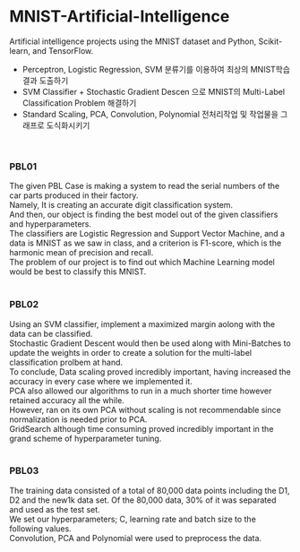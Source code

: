 # MNIST-Artificial-Intelligence
Artificial intelligence projects using the MNIST dataset and Python, Scikit-learn, and TensorFlow.<br>
* Perceptron, Logistic Regression, SVM 분류기를 이용하여 최상의 MNIST학습 결과 도출하기<br>
* SVM Classifier + Stochastic Gradient Descen 으로 MNIST의 Multi-Label Classification Problem 해결하기<br>
* Standard Scaling, PCA, Convolution, Polynomial 전처리작업 및 작업물을 그래프로 도식화시키기<br>
<br>

### PBL01
The given PBL Case is making a system to read the serial numbers of the car parts produced in their factory.<br>
Namely, It is creating an accurate digit classification system.<br>
And then, our object is finding the best model out of the given classifiers and hyperparameters.<br>
The classifiers are Logistic Regression and Support Vector Machine, and a data is MNIST as we saw in class, and a criterion is F1-score, which is the harmonic mean of precision and recall.<br>
The problem of our project is to find out which Machine Learning model would be best to classify this MNIST.<br>
<br>

### PBL02
Using an SVM classifier, implement a maximized margin aolong with the data can be classified. <br>
Stochastic Gradient Descent would then be used along with Mini-Batches to update the weights in order to create a solution for the multi-label classification prolbem at hand.<br>
To conclude,
Data scaling proved incredibly important, having increased the accuracy in every case where we implemented it.<br>
PCA also allowed our algorithms to run in a much shorter time however retained accuracy all the while.<br>
However, ran on its own PCA without scaling is not recommendable since normalization is needed prior to PCA.<br>
GridSearch although time consuming proved incredibly important in the grand scheme of hyperparameter tuning.<br>
<br>

### PBL03
The training data consisted of a total of 80,000 data points including the D1, D2 and the new1k data set. Of the 80,000 data, 30% of it was separated and used as the test set.<br>
We set our hyperparameters; C, learning rate and batch size to the following values.<br>
Convolution, PCA and Polynomial were used to preprocess the data.<br>
<br>

